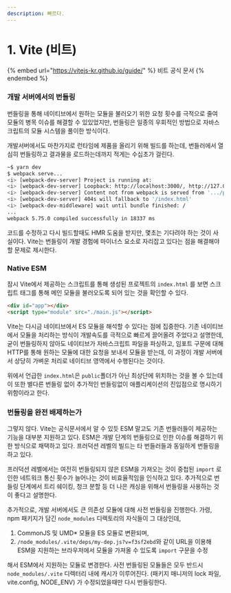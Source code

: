 ```yaml
---
description: 빠르다.
---
```


# 1. Vite (비트)

{% embed url="https://vitejs-kr.github.io/guide/" %}
비트 공식 문서
{% endembed %}

### 개발 서버에서의 번들링

번들링을 통해 네이티브에서 원하는 모듈을 불러오기 위한 요청 횟수를 극적으로 줄여 모듈의 병목 이슈를 해결할 수 있있었지만, 번들링은 일종의 우회적인 방법으로 자바스크립트의 모듈 시스템을 풀이한 방식이다.

개발서버에서도 마찬가지로 런타임에 제품을 올리기 위해 빌드를 하는데, 번들러에서 열심히 번들링하고 결과물을 로드하는데까지 적게는 수십초가 걸린다.

```sh
~$ yarn dev
$ webpack serve...
<i> [webpack-dev-server] Project is running at:
<i> [webpack-dev-server] Loopback: http://localhost:3000/, http://127.0.0.1:3000/
<i> [webpack-dev-server] Content not from webpack is served from '.../public' directory
<i> [webpack-dev-server] 404s will fallback to '/index.html'
<i> [webpack-dev-middleware] wait until bundle finished: /
...
webpack 5.75.0 compiled successfully in 18337 ms
```

코드를 수정하고 다시 빌드할때도 HMR 도움을 받지만, 몇초는 기다려야 하는 것이 사실이다. Vite는 번들링이 개발 경험에 마이너스 요소로 자리잡고 있다는 점을 해결해야할 문제로 제시한다.

### Native ESM

잠시 Vite에서 제공하는 스크립트를 통해 생성된 프로젝트의 `index.html` 를 보면 스크립트 태그를 통해 메인 모듈을 불러오도록 되어 있는 것을 확인할 수 있다.

```html
<div id="app"></div>
<script type="module" src="./main.js"></script>
```

Vite는 다시금 네이티브에서 ES 모듈을 해석할 수 있다는 점에 집중한다. 기존 네이티브에서 모듈을 처리하는 방식이 개발속도를 극적으로 빠르게 끌어올려 주었다고 설명한데, 굳이 번들링하지 않아도 네이티브가 자바스크립트 파일을 파싱하고, 임포트 구문에 대해 HTTP를 통해 원하는 모듈에 대한 요청을 보내서 모듈을 받는데, 이 과정이 개발 서버에서 상당히 가벼운 처리로 네이티브 영역에서 수행된다는 것이다.&#x20;

위에서 언급한 `index.html`은 `public`폴더가 아닌 최상단에 위치하는 것을 볼 수 있는데 이 또한 별다른 번들링 없이 추가적인 번들링없이 애플리케이션의 진입점으로 명시하기 위함이라고 한다.

### 번들링을 완전 배제하는가

그렇지 않다. Vite는 공식문서에서 알 수 있듯 ESM 말고도 기존 번들러들이 제공하는 기능을 대부분 지원하고 있다. ESM은 개발 단계의 번들링으로 인한 이슈를 해결하기 위한 방식으로 채택하고 있다. 프러덕션 레벨의 빌드는 타 번들러들과 동일하게 번들링을 하고 있다.&#x20;

프러덕션 레벨에서는 여전히 번들링되지 않은 ESM을 가져오는 것이 중첩된 `import` 로 인한 네트워크 통신 횟수가 늘어나는 것이 비효율적임을 인식하고 있다. 추가적으로 번들링 단계에서 트리 쉐이킹, 청크 분할 등 더 나은 캐싱을 위해서 번들링을 사용하는 것이 좋다고 설명한다.

추가적으로, 개발 서버에서도 큰 의존성 모듈에 대해 사전 번들링을 진행한다. 가령, npm 패키지가 담긴 `node_modules` 디렉토리의 자식들이 그 대상인데,&#x20;

1. CommonJS 및 UMD\* 모듈을 ES 모듈로 변환되며,
2. `/node_modules/.vite/deps/my-dep.js?v=f3sf2ebd`와 같이 URL을 이용해 ESM을 지원하는 브라우저에서 모듈을 가져올 수 있도록 `import` 구문을 수정

해서 ESM에서 지원하는 모듈로 변경한다. 사전 번들링된 모듈들은 모두 반드시 `node_modules/.vite` 디렉터리 내에 캐시가 이루어진다. (패키지 매니저의 lock 파일, vite.config, NODE\_ENV) 가 수정되었을때만 다시 번들링한다.

